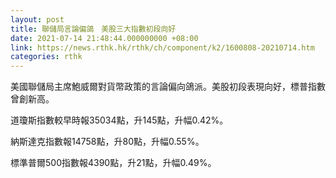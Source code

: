 ```yaml
---
layout: post
title: 聯儲局言論偏鴿　美股三大指數初段向好
date: 2021-07-14 21:48:44.000000000 +08:00
link: https://news.rthk.hk/rthk/ch/component/k2/1600808-20210714.htm
categories: rthk
---
```


美國聯儲局主席鮑威爾對貨幣政策的言論偏向鴿派。美股初段表現向好，標普指數曾創新高。

道瓊斯指數較早時報35034點，升145點，升幅0.42%。

納斯達克指數報14758點，升80點，升幅0.55%。

標準普爾500指數報4390點，升21點，升幅0.49%。
